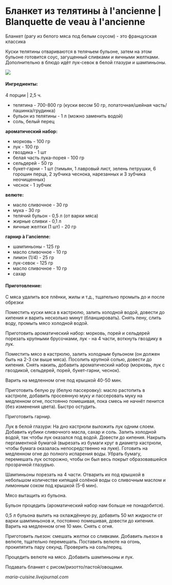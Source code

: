 # Бланкет из телятины à l'ancienne \| Blanquette de veau à l'ancienne

Бланкет \(рагу из белого мяса под белым соусом\) - это французская классика

Куски телятины отвариваются в телячьем бульоне, затем на этом бульоне готовится соус, загущенный сливками и яичными желтками. Дополнительно в блюдо идёт лук-севок в белой глазури и шампиньоны.

![](https://s-media-cache-ak0.pinimg.com/564x/7d/df/44/7ddf44db6159069e12c349b1a1470cda.jpg)

#### Ингредиенты:

4 порции \| 2,5 ч.

* телятина - 700-800 гр \(куски весом 50 гр, лопаточная/шейная часть/пашинка/грудинка\)
* бульон из телятины - 1 л \(можно заменить водой\)
* соль, белый перец

**ароматический набор:**

* морковь - 100 гр
* лук - 100 гр
* гвоздика - 1 шт
* белая часть лука-порея - 100 гр
* сельдерей - 50 гр
* букет-гарни - 1 шт \(тимьян, 1 лавровый лист, зелень петрушки, 6 горошин перца, 2 зубчика чеснока, нарезанных и 3 зубчика неочищенных\)
* чеснок - 1 зубчик

**велюте:**

* масло сливочное - 30 гр
* мука - 30 гр
* телячий бульон - 0,5 л \(от варки мяса\)
* жирные сливки - 0,1 л
* яичные желтки \(1 шт\) - 20 гр

**гарнир à l'ancienne:**

* шампиньоны - 125 гр
* масло сливочное - 10 гр
* лимон \(1/4\) - 25 гр
* лук-севок - 125 гр
* масло сливочное - 10 гр
* сахар

#### Приготовление:

С мяса удалить все плёнки, жилы и т.д., тщательно промыть до и после обрезки

Поместить куски мяса в кастрюлю, залить холодной водой, довести до кипения и варить несколько минут \(бланшировать\). Снять пену, слить воду, промыть мясо холодной водой.

Приготовить ароматический набор: морковь, порей и сельдерей порезать крупными брусочками, лук - на 4 части, воткнуть гвоздику в лук.

Поместить мясо в кастрюлю, залить холодным бульоном \(он должен быть на 2-3 см выше мяса\). Посолить крупной солью, довести до кипения. Снять накипь, добавить ароматический набор \(морковь, лук с гвоздикой, сельдерей, порей, букет-гарни, чеснок\).

Варить на медленном огне под крышкой 40-50 мин.

Приготовить белую ру \(белую пассеровку\): масло растопить в кастрюле, добавить просеянную муку и пассеровать муку на медленном огне, постоянно помешивая, пока смесь не начнёт пенится \(без изменения цвета\). Быстро остудить.

Приготовить гарнир.

Лук в белой глазури: На дно кастрюли выложить лук одним слоем. Добавить кубики сливочного масла, сахар и соль. Залить холодной водой, так чтобы лук оказался под водой. Довести до кипения. Накрыть пергаментной бумагой \(вырезать из бумаги круг в диаметр кастрюли, чтобы бумага оказалась непосредственно на луке\). Готовить на медленном огне до полного испарения воды. Убрать бумагу, перемешать лук осторожно, чтобы он был весь покрыт образовавшейся прозрачной глазурью.

Шампиньоны порезать на 4 части. Отварить их под крышкой в небольшом количестве кипящей солёной воды со сливочным маслом и лимонным соком под крышкой \(5-6 мин\).

Мясо вытащить из бульона.

Бульон процедить \(ароматический набор нам больше не понадобится\).

0,5 л бульона вылить на охлаждённую ру, добавить 50 мл жидкости от варки шампиньонов и, постоянно помешивая, довести до кипения. Варить на медленном огне 10 мин. Снять с огня.

Приготовить льезон: смешать желтки со сливками. Добавить льезон в велюте, тщательно перемешать. Поставить велюте на огонь, прокипятить пару секунд. Проверить на соль/перец.

Процедить велюте на мясо. Добавить шампиньоны и лук.

Подавать бланкет с рисом/ризотто/пастой/овощами.

_maria-cuisine.livejournal.com_

